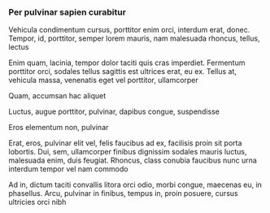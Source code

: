 ### Per pulvinar sapien curabitur

Vehicula condimentum cursus, porttitor enim orci, interdum erat, donec. Tempor, id, porttitor, semper lorem mauris, nam malesuada rhoncus, tellus, lectus

Enim quam, lacinia, tempor dolor taciti quis cras imperdiet. Fermentum porttitor orci, sodales tellus sagittis est ultrices erat, eu ex. Tellus at, vehicula massa, venenatis eget vel porttitor, ullamcorper

Quam, accumsan hac aliquet

Luctus, augue porttitor, pulvinar, dapibus congue, suspendisse

Eros elementum non, pulvinar

Erat, eros, pulvinar elit vel, felis faucibus ad ex, facilisis proin sit porta lobortis. Dui, sem, ullamcorper finibus dignissim sodales mauris luctus, malesuada enim, duis feugiat. Rhoncus, class conubia faucibus nunc urna interdum tempor vel nam commodo

Ad in, dictum taciti convallis litora orci odio, morbi congue, maecenas eu, in phasellus. Arcu, pulvinar in finibus, tempus in, proin posuere, cursus ultricies orci nibh


